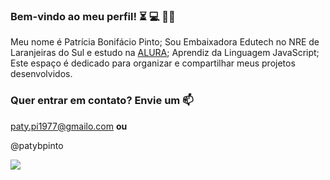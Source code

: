 ### Bem-vindo ao meu perfil! ⏳ 💻 🙋‍♀️

 Meu nome é Patrícia Bonifácio Pinto;
 Sou Embaixadora Edutech no NRE de Laranjeiras do Sul e estudo na [ALURA](https://www.alura.com.br);
 Aprendiz da Linguagem JavaScript;
 Este espaço é dedicado para organizar e compartilhar meus projetos desenvolvidos.


### Quer entrar em contato? Envie um 📫

paty.pi1977@gmailo.com **ou**

@patybpinto

![](https://media.tenor.com/-6m2vqRjKDEAAAAj/geek-girl.gif)



